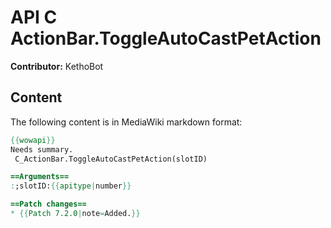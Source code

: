 # API C ActionBar.ToggleAutoCastPetAction

**Contributor:** KethoBot

## Content

The following content is in MediaWiki markdown format:

```mediawiki
{{wowapi}}
Needs summary.
 C_ActionBar.ToggleAutoCastPetAction(slotID)

==Arguments==
:;slotID:{{apitype|number}}

==Patch changes==
* {{Patch 7.2.0|note=Added.}}
```